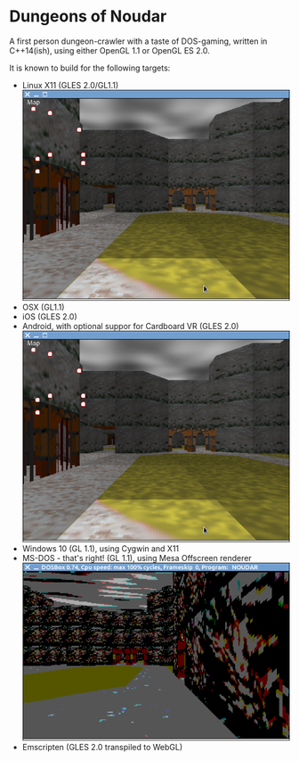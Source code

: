 # Dungeons of Noudar
A first person dungeon-crawler with a taste of DOS-gaming, written in C++14(ish), using either OpenGL 1.1 or OpenGL ES 2.0.

It is known to build for the following targets:
- Linux X11 (GLES 2.0/GL1.1)
![ ](/screenshot_x11.png?raw=true)
- OSX (GL1.1)
- iOS (GLES 2.0)
- Android, with optional suppor for Cardboard VR (GLES 2.0)
![ ](/screenshot_x11.png?raw=true)
- Windows 10 (GL 1.1), using Cygwin and X11
- MS-DOS - that's right! (GL 1.1), using Mesa Offscreen renderer
![ ](/screenshot_dos.png?raw=true)
- Emscripten (GLES 2.0 transpiled to WebGL)



